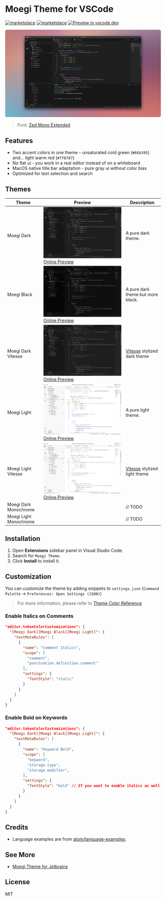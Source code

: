 # Moegi Theme for VSCode

[![marketplace](https://img.shields.io/visual-studio-marketplace/v/ddiu8081.moegi-theme)](https://marketplace.visualstudio.com/items?itemName=ddiu8081.moegi-theme)
[![marketplace](https://img.shields.io/visual-studio-marketplace/i/ddiu8081.moegi-theme?label=Installs)](https://marketplace.visualstudio.com/items?itemName=ddiu8081.moegi-theme)
[![Preview in vscode.dev](https://img.shields.io/badge/preview%20in-vscode.dev-blue)](https://vscode.dev/theme/ddiu8081.moegi-theme)

![Moegi Dark](./images/screenshot.png)

> Font: [Zed Mono Extended](https://github.com/zed-industries/zed-fonts)

## Features

- Two accent colors in one theme - unsaturated cold green (`#66b395`) and... light warm red (`#ff8787`)
- No flat ui - you work in a real editor instead of on a whiteboard
- MacOS native title bar adaptation - pure gray ui without color bias
- Optimized for text selection and search

## Themes

| Theme | Preview | Description |
| --- | --- | --- |
| Moegi Dark | ![Moegi Dark](./images/moegi-dark.png) [Online Preview](https://vscode.dev/theme/ddiu8081.moegi-theme/Moegi%20Dark) | A pure dark theme. |
| Moegi Black | ![Moegi Black](./images/moegi-black.png) [Online Preview](https://vscode.dev/theme/ddiu8081.moegi-theme/Moegi%20Black) | A pure dark theme but more black. |
| Moegi Dark Vitesse | ![Moegi Dark Vitesse](./images/moegi-dark-vitesse.png) [Online Preview](https://vscode.dev/theme/ddiu8081.moegi-theme/Moegi%20Dark%20Vitesse) | [Vitesse](https://github.com/antfu/vscode-theme-vitesse) stylized dark theme |
| Moegi Light | ![Moegi Light](./images/moegi-light.png) [Online Preview](https://vscode.dev/theme/ddiu8081.moegi-theme/Moegi%20Light) | A pure light theme. |
| Moegi Light Vitesse | ![Moegi Light Vitesse](./images/moegi-light-vitesse.png) [Online Preview](https://vscode.dev/theme/ddiu8081.moegi-theme/Moegi%20Light%20Vitesse) | [Vitesse](https://github.com/antfu/vscode-theme-vitesse) stylized light theme |
| Moegi Dark Monochrome |  | // TODO |
| Moegi Light Monochrome |  | // TODO |

## Installation

1. Open **Extensions** sidebar panel in Visual Studio Code.
2. Search for `Moegi Theme`.
3. Click **Install** to install it.

## Customization

You can customize the theme by adding snippets to `settings.json` (`Command Palette` -> `Preferences: Open Settings (JSON)`)

> For more information, please refer to [Theme Color Reference](https://code.visualstudio.com/api/references/theme-color)

### Enable Italics on Comments

```json
"editor.tokenColorCustomizations": {
  "[Moegi Dark][Moegi Black][Moegi Light]": {
    "textMateRules": [
      {
        "name": "Comment Italics",
        "scope": [
          "comment",
          "punctuation.definition.comment"
        ],
        "settings": {
          "fontStyle": "italic"
        }
      }
    ]
  }
}
```

### Enable Bold on Keywords

```json
"editor.tokenColorCustomizations": {
  "[Moegi Dark][Moegi Black][Moegi Light]": {
    "textMateRules": [
      {
        "name": "Keyword Bold",
        "scope": [
          "keyword",
          "storage.type",
          "storage.modifier",
        ],
        "settings": {
          "fontStyle": "bold" // If you want to enable italics as well, use "bold italic"
        }
      }
    ]
  }
}
```

## Credits

- Language examples are from [atom/language-examples](https://github.com/atom/language-examples).

## See More

- [Moegi Theme for Jetbrains](https://github.com/moegi-design/jetbrains-theme)

## License

MIT
